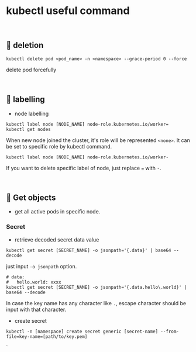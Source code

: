 # kubectl useful command

<br>

## :pushpin: deletion

```shell
kubectl delete pod <pod_name> -n <namespace> --grace-period 0 --force
```
delete pod forcefully

<br>

## :pushpin: labelling

- node labelling

```shell
kubectl label node [NODE_NAME] node-role.kubernetes.io/worker=
kubectl get nodes
```
When new node joined the cluster, it's role will be represented `<none>`.
It can be set to specific role by kubectl command.

```shell
kubectl label node [NODE_NAME] node-role.kubernetes.io/worker-
```
If you want to delete specific label of node, just replace `=` with `-`.

<br>

## :pushpin: Get objects

- get all active pods in specific node.

### Secret

- retrieve decoded secret data value

```shell
kubectl get secret [SECRET_NAME] -o jsonpath='{.data}' | base64 --decode
```
just input `-o jsonpath` option.
```shell
# data:
#   hello.world: xxxx
kubectl get secret [SECRET_NAME] -o jsonpath='{.data.hello\.world}' | base64 --decode
```
In case the key name has any character like `.`, escape character should be input with that character.

- create secret

```shell
kubectl -n [namespace] create secret generic [secret-name] --from-file=key-name=[path/to/key.pem]
```
`